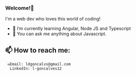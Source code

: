 ### Welcome!👋

I'm a web dev who loves this world of coding!

- 🌱 I’m currently learning Angular, Node JS and Typescript
- 💬 You can ask me anything about Javascript.


## 📫 How to reach me: 
     ✉Email: ldgoncalvs@gmail.com
      LinkedIn: l-goncalves12
     
